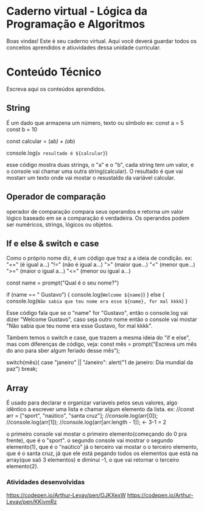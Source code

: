 # Caderno virtual - Lógica da Programação e Algoritmos
Boas vindas! Este é seu caderno virtual. Aqui você deverá guardar todos os conceitos aprendidos e atiuvidades dessa unidade curricular. 

# Conteúdo Técnico
Escreva aqui os conteúdos aprendidos.

## String
É um dado que armazena um número, texto ou símbolo
ex: 
const a = 5
const b = 10

const calcular = (a*b) + (a*b)

console.log(`o resultado é ${calcular}`)

esse código mostra duas strings, o "a" e o "b", cada string tem um valor, e o console vai chamar uma outra string(calcular).
O resultado é que vai mostarr um texto onde vai mostar o resustaldo da variável calcular.

## Operador de comparação
operador de comparação compara seus operandos e retorna um valor lógico baseado em se a comparação é verdadeira. Os operandos podem ser numéricos, strings, lógicos ou objetos.


## If e else & switch e case
Como o próprio nome diz, é um código que traz a a ideia de condição.
ex:
"==" (é igual a...)
"!=" (não é igual a...)
">" (maior que...)
"<" (menor que...)
">=" (maior o igual a...)
"<=" (menor ou igual a...)

const name = prompt("Qual é o seu nome?")

  if (name == " Gustavo") {
    console.log(`Welcome ${name}`)
  } else {
    console.log(`Não sabia que teu nome era esse ${name}, for mal kkkk`)
  }

Esse código fala que se o "name" for "Gustavo", então o console.log vai dizer "Welcome Gustavo",
caso seja outro nome então o console vai mostar "Não sabia que teu nome era esse Gustavo, for mal kkkk".

Támbem temos o switch e case, que trazem a mesma ideia do "if e else", mas com diferenças de código, veja:
 const mês = prompt("Escreva um mês do ano para sber algum feriado desse mês");

 switch(mês){
    case "janeiro" || "Janeiro":
    alert("1 de janeiro: Dia mundial da paz")
    break;

## Array
É usado para declarar e organizar variaveis pelos seus valores, algo idêntico a escrever uma lista e chamar algum elemento da lista.
ex:
//const arr = ["sport", "naútico", "santa cruz"];
//console.log(arr[0]); 
//console.log(arr[1]); 
//console.log(arr[arr.length - 1]); <- 3-1 = 2


o primeiro console vai mostar o primeiro elemento(começando do 0 pra frente), que é o "sport".
o segundo console vai mostrar o segundo elemento(1), que é o "naútico"
já o terceiro vai mostar o o terceiro elemento, que é o santa cruz, já que ele está pegando todos os elementos que está na array(que saõ 3 elementos) e diminui -1, o que vai retornar o terceiro elemento(2).

### Atividades desenvolvidas
https://codepen.io/Arthur-Levay/pen/OJKXexW
https://codepen.io/Arthur-Levay/pen/KKjvmRz

